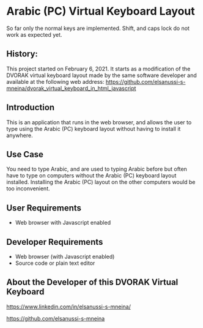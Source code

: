 # Arabic (PC) Virtual Keyboard Layout

So far only the normal keys are implemented. Shift, and caps lock do not work as expected yet.

## History:
This project started on February 6, 2021.
It starts as a modification of the DVORAK virtual keyboard layout made by the same software developer and available at the following web address: https://github.com/elsanussi-s-mneina/dvorak_virtual_keyboard_in_html_javascript

## Introduction
This is an application that runs in the web browser, and allows the user to type using the Arabic (PC) keyboard layout without having to install it anywhere.

## Use Case
You need to type Arabic, and are used to typing Arabic before but often have to type on computers without the Arabic (PC) keyboard layout installed. Installing the Arabic (PC) layout on the other computers would be too inconvenient.

## User Requirements
  - Web browser with Javascript enabled


## Developer Requirements
 - Web browser (with Javascript enabled)
 - Source code or plain text editor


## About the Developer of this DVORAK Virtual Keyboard
https://www.linkedin.com/in/elsanussi-s-mneina/

https://github.com/elsanussi-s-mneina
